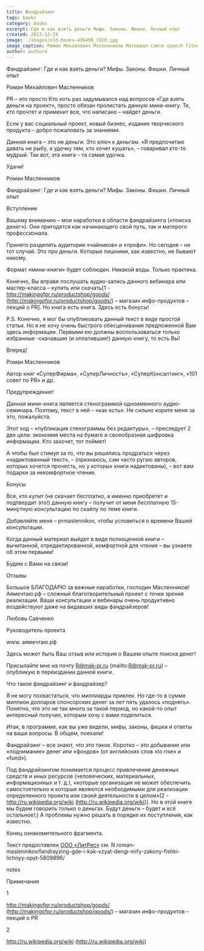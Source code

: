```yaml
---
title: Фандрайзинг
tags: books
category: books
excerpt: Где и как взять деньги Мифы. Законы. Фишки. Личный опыт
created: 2013-12-24
image: ./images/old-books-436498_1920.jpg
image_caption: Роман Михайлович Масленников Материал сайта speech fitness fun - Проект Фитнес речи — часть движения за свободные Программы Обучения для Публичных Выступлений
author: author4
---
```





Фандрайзинг: Где и как взять деньги? Мифы. Законы. Фишки. Личный опыт

Роман Михайлович Масленников

PR – это просто Кто хоть раз задумывался над вопросов «Где взять деньги
на проект», просто обязан пролистать данную мини-книгу. Те, кто прочтет
и применит все, что написано – найдет деньги.

Если у вас социальный проект, новый бизнес, издание творческого продукта
– добро пожаловать за знаниями.

Данная книга – это не деньги. Это ключ к деньгам. «Я предпочитаю давать
не рыбу, а удочку тем, кто хочет кушать», – говаривал кто-то мудрый. Так
вот, эта книга – та самая удочка.

Удачи!

Роман Масленников

Фандрайзинг: Где и как взять деньги? Мифы. Законы. Фишки. Личный опыт

Вступление

Вашему вниманию – мои наработки в области фандрайзинга («поиска денег»).
Они пригодятся как начинающего свой путь, так и матерого профессионала.

Принято разделять аудитории «чайников» и «профи». Но сегодня – не тот
случай. Это про деньги. Которые лишними, как известно, не бывают никому.

Формат «мини-книги» будет соблюден. Никакой воды. Только практика.

Конечно, Вы вправе послушать аудио-запись данного вебинара или
мастер-класса – купить или скачать\[1 -
http://makingofpr.ru/productshop/goods/
(http://makingofpr.ru/productshop/goods/) – магазин инфо-продуктов –
лекций о PR\]. Но книга есть книга. Здесь есть бонусы!

P.S. Конечно, я мог бы опубликовать данный текст в виде простой статьи.
Но я не хочу очень быстрого обесценивания предложенной Вам здесь
информации. Первыми ею должны воспользоваться только избранные
-скачавшие (и оплатившие!) данную книгу, то есть Вы!

Вперед!

Роман Масленников

Автор книг «СуперФирма», «СуперЛичностъ», «СуперКонсалтинг», «101 совет
по PR» и др.

Предупреждение!

Данная мини-книга является стенограммой одноименного аудио-семинара.
Поэтому, текст в ней – «как есть». Не сильно корите меня за это,
пожалуйста.

Этот ход – «публикация стенограммы без редактуры», – преследует 2 две
цели: экономия места на бумаге и своеобразная шифровка информации. Кто
захочет, тот поймет!

А чтобы был стимул за то, что вы решились продраться через
«надиктованный текст», – (признаюсь, сам часто ругаю авторов, которых
хочется прочесть, но у которых книги надиктованы), – вот вам подарки за
некомфортное чтение.

Бонусы

Все, кто купит (не скачает бесплатно, а именно приобретет и подтвердит
это!) данную книгу – получит от меня бесплатную 15-минутную консультацию
по скайпу по теме книги.

Добавляйте меня – prmaslennikov, чтобы условиться о времени Вашей
консультации.

Когда данный материал выйдет в виде полноценной книги – вычитанной,
отредактированной, комфортной для чтения – вы узнаете об этом первыми!

Будем с Вами на связи!

Отзывы

Большое БЛАГОДАРЮ за важные наработки, господин Масленников! Аямечтаю.рф
– сложный благотворительный проект с точки зрения реализации. Ваши
консультации и вебинары очень продуктивно воздействуют даже на видавших
виды фандрайзеров!

Любовь Савченко

Руководитель проекта

www. аямечтаю.рф

Здесь может быть Ваш отзыв или история о Вашем опыте поиска денег!

Присылайте мне на почту R@msk-pr.ru (mailto:R@msk-pr.ru) – опубликую в
переиздании данной книги.

Что такое фандрайзинг и фандрайзер?

Я не могу похвастаться, что миллиарды привлек. Но где-то в сумме миллион
долларов спонсорских денег за лет пять удалось «поднять». Понятно, что
это не так много за такой период, но какой-то опыт интересный получил,
которым хочу с вами поделиться.

Итак, в программе, как вы уже видели, мифы, законы, фишки и ответы на
ваши вопросы. В общем, поехали!

Фандрайзинг – все знают, что это такое. Коротко – это добывание или
«поднимание» денег или «фондов» (от английских слов «to rise» и «fund»).

Под фандрайзингом понимается процесс привлечения денежных средств и иных
ресурсов (человеческих, материальных, информационных и т. д.), «которые
организация не может обеспечить самостоятельно и которые являются
необходимыми для реализации определенного проекта или своей деятельности
в целом»\[2 - http://ru.wikipedia.org/wiki
(http://ru.wikipedia.org/wiki)\]. Но в этой книге мы будем говорить
только о деньгах. Будут деньги – будет и всё остальное!;) А проблемы
нужно решать в порядке их поступления, как известно.

Конец ознакомительного фрагмента.

Текст предоставлен [ООО «ЛитРес»](/posts/podderzhka-kompanii-lit-res/) см. N  roman-maslennikov/fandrayzing-gde-i-kak-vzyat-dengi-mify-zakony-fishki-lichnyy-opyt-5809896/ 



notes

Примечания

1

http://makingofpr.ru/productshop/goods/
(http://makingofpr.ru/productshop/goods/) – магазин инфо-продуктов –
лекций о PR

2

http://ru.wikipedia.org/wiki (http://ru.wikipedia.org/wiki)
